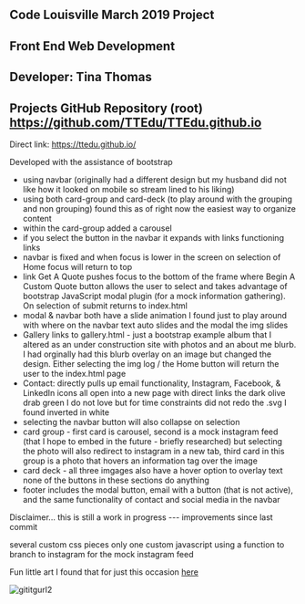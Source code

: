 ## Code Louisville March 2019 Project 
## Front End Web Development 
## Developer: Tina Thomas 
## Projects GitHub Repository (root) https://github.com/TTEdu/TTEdu.github.io

Direct link:
https://ttedu.github.io/

Developed with the assistance of bootstrap
  - using navbar (originally had a different design but my husband did not like how it looked on mobile so stream lined to his liking)
  - using both card-group and card-deck (to play around with the grouping and non grouping) found this as of right now the easiest 
    way to organize content 
  - within the card-group added a carousel 
  - if you select the button in the navbar it expands with links functioning links
  - navbar is fixed and when focus is lower in the screen on selection of Home focus will return to top
  - link Get A Quote pushes focus to the bottom of the frame where Begin A Custom Quote button allows the user to select 
    and takes advantage of bootstrap JavaScript modal plugin (for a mock information gathering).  On selection of submit returns
    to index.html
  - modal & navbar both have a slide animation I found just to play around with where on the navbar text auto slides and the modal the 
    img slides
  - Gallery links to gallery.html - just a bootstrap example album that I altered as an under construction site with photos and an about
    me blurb.  I had orginally had this blurb overlay on an image but changed the design.  Either selecting the img log / the Home button
    will return the user to the index.html page
  - Contact: directly pulls up email functionality, Instagram, Facebook, & LinkedIn icons all open into a new page with direct links 
    the dark olive drab green I do not love but for time constraints did not redo the .svg I found inverted in white
  - selecting the navbar button will also collapse on selection 
  - card group - first card is carousel, second is a mock instagram feed (that I hope to embed in the future - briefly researched) but 
    selecting the photo will also redirect to instagram in a new tab, third card in this group is a photo that hovers an information
    tag over the image
  - card deck - all three imgages also have a hover option to overlay text none of the buttons in these sections do anything
  - footer includes the modal button, email with a button (that is not active), and the same functionality of contact and social media
    in the navbar
    
Disclaimer... this is still a work in progress --- improvements since last commit 

several custom css pieces
only one custom javascript using a function to branch to instagram for the mock instagram feed 

Fun little art I found that for just this occasion [here](https://shop.bubblesort.io/)

![gititgurl2](https://user-images.githubusercontent.com/7420128/51155215-c98fd480-1844-11e9-9301-cf363519f61d.png)
